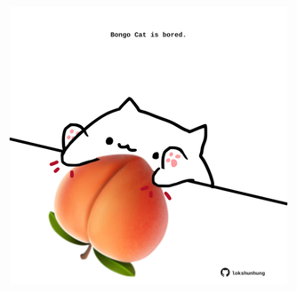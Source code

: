 <!-- built at 28/02/2024, 12:00:56 UTC -->
<p align="center">
  <img width="500" height="500" src="./ReadmeImage.svg">
</p>
